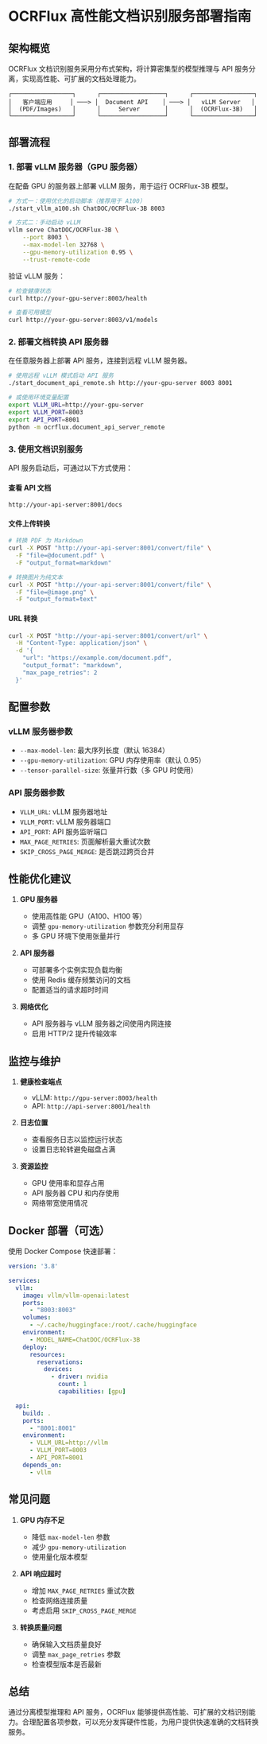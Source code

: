 # OCRFlux 高性能文档识别服务部署指南

## 架构概览

OCRFlux 文档识别服务采用分布式架构，将计算密集型的模型推理与 API 服务分离，实现高性能、可扩展的文档处理能力。

```
┌─────────────────┐      ┌──────────────────┐      ┌─────────────────┐
│   客户端应用     │ ───> │  Document API    │ ───> │   vLLM Server   │
│  (PDF/Images)   │      │     Server       │      │  (OCRFlux-3B)   │
└─────────────────┘      └──────────────────┘      └─────────────────┘
```

## 部署流程

### 1. 部署 vLLM 服务器（GPU 服务器）

在配备 GPU 的服务器上部署 vLLM 服务，用于运行 OCRFlux-3B 模型。

```bash
# 方式一：使用优化的启动脚本（推荐用于 A100）
./start_vllm_a100.sh ChatDOC/OCRFlux-3B 8003

# 方式二：手动启动 vLLM
vllm serve ChatDOC/OCRFlux-3B \
    --port 8003 \
    --max-model-len 32768 \
    --gpu-memory-utilization 0.95 \
    --trust-remote-code
```

验证 vLLM 服务：
```bash
# 检查健康状态
curl http://your-gpu-server:8003/health

# 查看可用模型
curl http://your-gpu-server:8003/v1/models
```

### 2. 部署文档转换 API 服务器

在任意服务器上部署 API 服务，连接到远程 vLLM 服务器。

```bash
# 使用远程 vLLM 模式启动 API 服务
./start_document_api_remote.sh http://your-gpu-server 8003 8001

# 或使用环境变量配置
export VLLM_URL=http://your-gpu-server
export VLLM_PORT=8003
export API_PORT=8001
python -m ocrflux.document_api_server_remote
```

### 3. 使用文档识别服务

API 服务启动后，可通过以下方式使用：

#### 查看 API 文档
```
http://your-api-server:8001/docs
```

#### 文件上传转换
```bash
# 转换 PDF 为 Markdown
curl -X POST "http://your-api-server:8001/convert/file" \
  -F "file=@document.pdf" \
  -F "output_format=markdown"

# 转换图片为纯文本
curl -X POST "http://your-api-server:8001/convert/file" \
  -F "file=@image.png" \
  -F "output_format=text"
```

#### URL 转换
```bash
curl -X POST "http://your-api-server:8001/convert/url" \
  -H "Content-Type: application/json" \
  -d '{
    "url": "https://example.com/document.pdf",
    "output_format": "markdown",
    "max_page_retries": 2
  }'
```

## 配置参数

### vLLM 服务器参数
- `--max-model-len`: 最大序列长度（默认 16384）
- `--gpu-memory-utilization`: GPU 内存使用率（默认 0.95）
- `--tensor-parallel-size`: 张量并行数（多 GPU 时使用）

### API 服务器参数
- `VLLM_URL`: vLLM 服务器地址
- `VLLM_PORT`: vLLM 服务器端口
- `API_PORT`: API 服务监听端口
- `MAX_PAGE_RETRIES`: 页面解析最大重试次数
- `SKIP_CROSS_PAGE_MERGE`: 是否跳过跨页合并

## 性能优化建议

1. **GPU 服务器**
   - 使用高性能 GPU（A100、H100 等）
   - 调整 `gpu-memory-utilization` 参数充分利用显存
   - 多 GPU 环境下使用张量并行

2. **API 服务器**
   - 可部署多个实例实现负载均衡
   - 使用 Redis 缓存频繁访问的文档
   - 配置适当的请求超时时间

3. **网络优化**
   - API 服务器与 vLLM 服务器之间使用内网连接
   - 启用 HTTP/2 提升传输效率

## 监控与维护

1. **健康检查端点**
   - vLLM: `http://gpu-server:8003/health`
   - API: `http://api-server:8001/health`

2. **日志位置**
   - 查看服务日志以监控运行状态
   - 设置日志轮转避免磁盘占满

3. **资源监控**
   - GPU 使用率和显存占用
   - API 服务器 CPU 和内存使用
   - 网络带宽使用情况

## Docker 部署（可选）

使用 Docker Compose 快速部署：

```yaml
version: '3.8'

services:
  vllm:
    image: vllm/vllm-openai:latest
    ports:
      - "8003:8003"
    volumes:
      - ~/.cache/huggingface:/root/.cache/huggingface
    environment:
      - MODEL_NAME=ChatDOC/OCRFlux-3B
    deploy:
      resources:
        reservations:
          devices:
            - driver: nvidia
              count: 1
              capabilities: [gpu]

  api:
    build: .
    ports:
      - "8001:8001"
    environment:
      - VLLM_URL=http://vllm
      - VLLM_PORT=8003
      - API_PORT=8001
    depends_on:
      - vllm
```

## 常见问题

1. **GPU 内存不足**
   - 降低 `max-model-len` 参数
   - 减少 `gpu-memory-utilization`
   - 使用量化版本模型

2. **API 响应超时**
   - 增加 `MAX_PAGE_RETRIES` 重试次数
   - 检查网络连接质量
   - 考虑启用 `SKIP_CROSS_PAGE_MERGE`

3. **转换质量问题**
   - 确保输入文档质量良好
   - 调整 `max_page_retries` 参数
   - 检查模型版本是否最新

## 总结

通过分离模型推理和 API 服务，OCRFlux 能够提供高性能、可扩展的文档识别能力。合理配置各项参数，可以充分发挥硬件性能，为用户提供快速准确的文档转换服务。